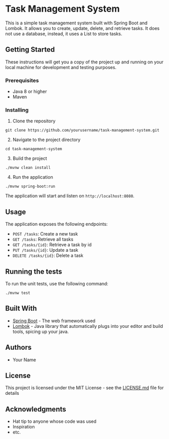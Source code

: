 # Task Management System

This is a simple task management system built with Spring Boot and Lombok. It allows you to create, update, delete, and retrieve tasks. It does not use a database, instead, it uses a List to store tasks.

## Getting Started

These instructions will get you a copy of the project up and running on your local machine for development and testing purposes.

### Prerequisites

- Java 8 or higher
- Maven

### Installing

1. Clone the repository
```
git clone https://github.com/yourusername/task-management-system.git
```

2. Navigate to the project directory
```
cd task-management-system
```

3. Build the project
```
./mvnw clean install
```

4. Run the application
```
./mvnw spring-boot:run
```

The application will start and listen on `http://localhost:8080`.

## Usage

The application exposes the following endpoints:

- `POST /tasks`: Create a new task
- `GET /tasks`: Retrieve all tasks
- `GET /tasks/{id}`: Retrieve a task by id
- `PUT /tasks/{id}`: Update a task
- `DELETE /tasks/{id}`: Delete a task

## Running the tests

To run the unit tests, use the following command:

```
./mvnw test
```

## Built With

- [Spring Boot](https://spring.io/projects/spring-boot) - The web framework used
- [Lombok](https://projectlombok.org/) - Java library that automatically plugs into your editor and build tools, spicing up your java.

## Authors

- Your Name

## License

This project is licensed under the MIT License - see the [LICENSE.md](LICENSE.md) file for details

## Acknowledgments

- Hat tip to anyone whose code was used
- Inspiration
- etc.

